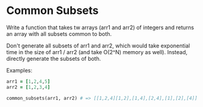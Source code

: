 # Common Subsets

Write a function that takes tw arrays (arr1 and arr2) of integers and returns an array with all subsets common to both.  

Don't generate all subsets of arr1 and arr2, which would take exponential time in the size of arr1 / arr2 (and take O(2^N) memory as well).  Instead, directly generate the subsets of both.  

Examples:

```rb
arr1 = [1,2,4,5]
arr2 = [1,2,3,4]

common_subsets(arr1, arr2) # => [[1,2,4][1,2],[1,4],[2,4],[1],[2],[4]]
```